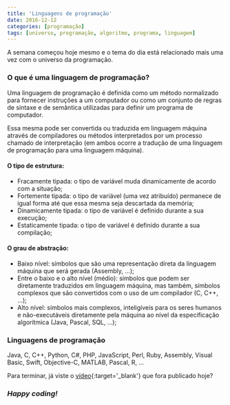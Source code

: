 ```yaml
---
title: 'Linguagens de programação'
date: 2016-12-12
categories: [programação]
tags: [universo, programação, algoritmo, programa, linguagem]
---
```


A semana começou hoje mesmo e o tema do dia está relacionado mais uma vez com o universo da programação.

### O que é uma linguagem de programação?

Uma linguagem de programação é definida como um método normalizado para fornecer instruções a um computador ou como um conjunto de regras de sintaxe e de semântica utilizadas para definir um programa de computador.

Essa mesma pode ser convertida ou traduzida em linguagem máquina através de compiladores ou métodos interpretados por um processo chamado de interpretação (em ambos ocorre a tradução de uma linguagem de programação para uma linguagem máquina).

#### O tipo de estrutura:

* Fracamente tipada: o tipo de variável muda dinamicamente de acordo com a situação;
* Fortemente tipada: o tipo de variável (uma vez atribuído) permanece de igual forma até que essa mesma seja descartada da memória;
* Dinamicamente tipada: o tipo de variável é definido durante a sua execução;
* Estaticamente tipada: o tipo de variável é definido durante a sua compilação;

#### O grau de abstração:

* Baixo nível: símbolos que são uma representação direta da linguagem máquina que será gerada (Assembly, ...);
* Entre o baixo e o alto nível (médio): símbolos que podem ser diretamente traduzidos em linguagem máquina, mas também, símbolos complexos que são convertidos com o uso de um compilador (C, C++, ...);
* Alto nível: símbolos mais complexos, inteligíveis para os seres humanos e não-executáveis diretamente pela máquina ao nível da especificação algorítmica (Java, Pascal, SQL, ...);

### Linguagens de programação

Java, C, C++, Python, C#, PHP, JavaScript, Perl, Ruby, Assembly, Visual Basic, Swift, Objective-C, MATLAB, Pascal, R, ...

Para terminar, já viste o [vídeo](https://www.youtube.com/watch?v=r0CXbRefGyU){:target='_blank'} que fora publicado hoje?

### *Happy coding!*
